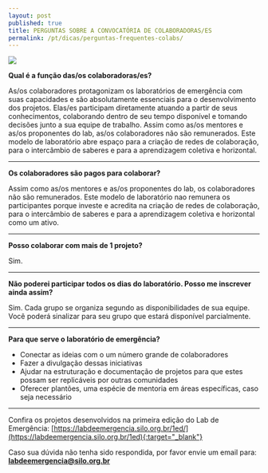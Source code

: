 ```yaml
---
layout: post
published: true
title: PERGUNTAS SOBRE A CONVOCATÓRIA DE COLABORADORAS/ES
permalink: /pt/dicas/perguntas-frequentes-colabs/
---
```


![](/2ed/media/images/covers/perguntas.png)
  


**Qual é a função das/os colaboradoras/es?** 
  
As/os colaboradores protagonizam os laboratórios de emergência com suas capacidades e são absolutamente essenciais para o desenvolvimento dos projetos. Elas/es participam diretamente atuando a partir de seus conhecimentos, colaborando dentro de seu tempo disponível e tomando decisões junto a sua equipe de trabalho. Assim como as/os mentores e as/os proponentes do lab, as/os colaboradores não são remunerados. Este modelo de laboratório abre espaço para a criação de redes de colaboração, para o intercâmbio de saberes e para a aprendizagem coletiva e horizontal.

---

**Os colaboradores são pagos para colaborar?**
  
Assim como as/os mentores e as/os proponentes do lab, os colaboradores não são remunerados. Este modelo de laboratório nao remunera os participantes porque investe e acredita na criação de redes de colaboração, para o intercâmbio de saberes e para a aprendizagem coletiva e horizontal como um ativo.

---

**Posso colaborar com mais de 1 projeto?**
  
Sim.

---

**Não poderei participar todos os dias do laboratório. Posso me inscrever ainda assim?**
  
Sim. 
Cada grupo se organiza segundo as disponibilidades de sua equipe. 
Você poderá sinalizar para seu grupo que estará disponível parcialmente. 

---


**Para que serve o laboratório de emergência?**
  
* Conectar as ideias com o um número grande de colaboradores 
* Fazer a divulgação dessas iniciativas
* Ajudar na estruturação e documentação de projetos para que estes possam ser replicáveis por outras comunidades
* Oferecer plantões, uma espécie de mentoria em áreas específicas, caso seja necessário

---

 
Confira os projetos desenvolvidos na primeira edição do Lab de Emergência:
[https://labdeemergencia.silo.org.br/1ed/](https://labdeemergencia.silo.org.br/1ed){:target="_blank"}


Caso sua dúvida não tenha sido respondida, por favor envie um email para: **labdeemergencia@silo.org.br**